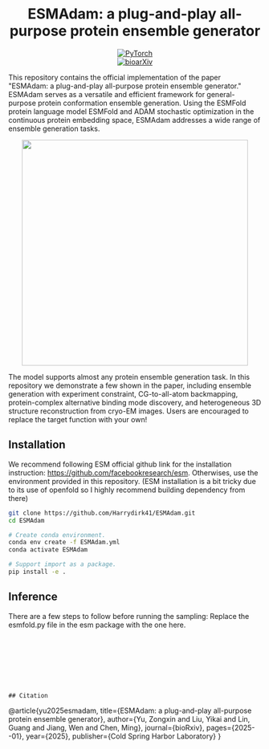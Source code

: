 
<div align="center">

# ESMAdam: a plug-and-play all-purpose protein ensemble generator

<a href="https://pytorch.org/get-started/locally/"><img alt="PyTorch" src="https://img.shields.io/badge/PyTorch-ee4c2c?logo=pytorch&logoColor=white"></a><br>
[![bioarXiv](https://www.biorxiv.org/sites/default/files/biorxiv_article.jpg)](https://www.biorxiv.org/content/10.1101/2025.01.19.633818v1)

</div>




This repository contains the official implementation of the paper 
"ESMAdam: a plug-and-play all-purpose protein ensemble generator." 
ESMAdam serves as a versatile and efficient framework for general-purpose protein conformation ensemble generation. 
Using the ESMFold protein language model ESMFold and ADAM stochastic optimization in the continuous protein embedding space, 
ESMAdam addresses a wide range of ensemble generation tasks. 

<p align="center">
<img src="assets/frame_plot_2-1.png" width="450"/>
</p>

The model supports almost any protein ensemble generation task. In this repository we demonstrate a few shown in the paper, including
ensemble generation with experiment constraint, CG-to-all-atom backmapping, protein-complex alternative binding mode discovery,
and heterogeneous 3D structure reconstruction from cryo-EM images. Users are encouraged to replace the target function with your own!

## Installation
We recommend following ESM official github link for the installation instruction: https://github.com/facebookresearch/esm. Otherwises,
use the environment provided in this repository. (ESM installation is a bit tricky due to its use of openfold so I highly recommend building
dependency from there)
```sh
git clone https://github.com/Harrydirk41/ESMAdam.git
cd ESMAdam

# Create conda environment.
conda env create -f ESMAdam.yml
conda activate ESMAdam

# Support import as a package.
pip install -e .
```

## Inference

There are a few steps to follow before running the sampling: 
Replace the esmfold.py file in the esm package with the one here. 
```








## Citation

```
@article{yu2025esmadam,
  title={ESMAdam: a plug-and-play all-purpose protein ensemble generator},
  author={Yu, Zongxin and Liu, Yikai and Lin, Guang and Jiang, Wen and Chen, Ming},
  journal={bioRxiv},
  pages={2025--01},
  year={2025},
  publisher={Cold Spring Harbor Laboratory}
}

```

